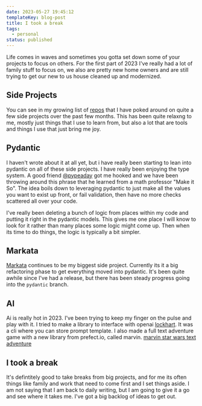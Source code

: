 ```yaml
---
date: 2023-05-27 19:45:12
templateKey: blog-post
title: I took a break
tags:
  - personal
status: published
---
```


Life comes in waves and sometimes you gotta set down some of your projects to
focus on others. For the first part of 2023 I've really had a lot of family
stuff to focus on, we also are pretty new home owners and are still trying to
get our new to us house cleaned up and modernized.

## Side Projects

You can see in my growing list of
[repos](https://github.com/WaylonWalker?tab=repositories) that I have poked
around on quite a few side projects over the past few months. This has been
quite relaxng to me, mostly just things that I use to learn from, but also a
lot that are tools and things I use that just bring me joy.

## Pydantic

I haven't wrote about it at all yet, but i have really been starting to lean
into pydantic on all of these side projects. I have really been enjoying the
type system. A good friend [@pypeaday](https://twitter.com/pypeaday) got me
hooked and we have been throwing around this phrase that he learned from a math
professor "Make it So". The idea boils down to leveraging pydantic to just
make all the values you want to exist up front, or fail validation, then have
no more checks scattered all over your code.

I've really been deleting a bunch of logic from places within my code and
putting it right in the pydantic models. This gives me one place I will know
to look for it rather than many places some logic might come up. Then when its
time to do things, the logic is typically a bit simpler.

## Markata

[Markata](https://markata.dev) continues to be my biggest side project.
Currently its it a big refactoring phase to get everything moved into pydantic.
It's been quite awhile since I've had a release, but there has been steady
progress going into the `pydantic` branch.

## AI

Ai is really hot in 2023. I've been trying to keep my finger on the pulse and
play with it. I tried to make a library to interface with openai
[lockhart](https://github.com/waylonwalker/lockhart). It was a cli where you
can store prompt template. I also made a full text adventure game with a new
library from prefect.io, called marvin. [marvin star wars text
adventure](https://github.com/WaylonWalker/marvin-sw-text-adventure)

## I took a break

It's defintitely good to take breaks from big projects, and for me its often
things like family and work that need to come first and I set things aside. I
am not saying that I am back to daily writing, but I am going to give it a go
and see where it takes me. I've got a big backlog of ideas to get out.
